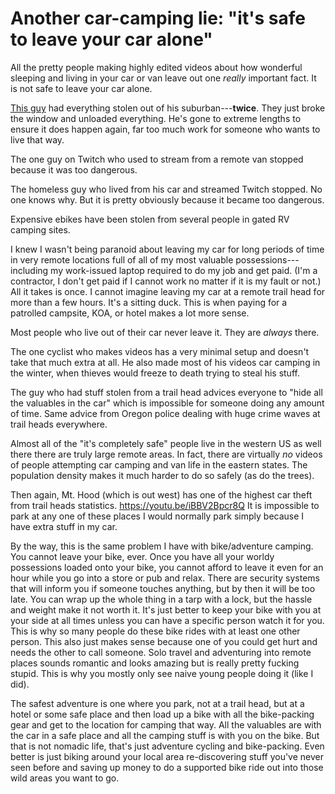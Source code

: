 # Another car-camping lie: "it's safe to leave your car alone"

All the pretty people making highly edited videos about how wonderful sleeping and living in your car or van leave out one *really* important fact. It is not safe to leave your car alone.

[This guy](https://youtu.be/J-JQcmVOZFc?feature=shared) had everything stolen out of his suburban---**twice**. They just broke the window and unloaded everything. He's gone to extreme lengths to ensure it does happen again, far too much work for someone who wants to live that way.

The one guy on Twitch who used to stream from a remote van stopped because it was too dangerous.

The homeless guy who lived from his car and streamed Twitch stopped. No one knows why. But it is pretty obviously because it became too dangerous.

Expensive ebikes have been stolen from several people in gated RV camping sites.

I knew I wasn't being paranoid about leaving my car for long periods of time in very remote locations full of all of my most valuable possessions---including my work-issued laptop required to do my job and get paid. (I'm a contractor, I don't get paid if I cannot work no matter if it is my fault or not.) All it takes is once. I cannot imagine leaving my car at a remote trail head for more than a few hours. It's a sitting duck. This is when paying for a patrolled campsite, KOA, or hotel makes a lot more sense.

Most people who live out of their car never leave it. They are *always* there.

The one cyclist who makes videos has a very minimal setup and doesn't take that much extra at all. He also made most of his videos car camping in the winter, when thieves would freeze to death trying to steal his stuff.

The guy who had stuff stolen from a trail head advices everyone to "hide all the valuables in the car" which is impossible for someone doing any amount of time. Same advice from Oregon police dealing with huge crime waves at trail heads everywhere.

Almost all of the "it's completely safe" people live in the western US as well there there are truly large remote areas. In fact, there are virtually *no* videos of people attempting car camping and van life in the eastern states. The population density makes it much harder to do so safely (as do the trees).

Then again, Mt. Hood (which is out west) has one of the highest car theft from trail heads statistics. <https://youtu.be/iBBV2Bpcr8Q> It is impossible to park at any one of these places I would normally park simply because I have extra stuff in my car.

By the way, this is the same problem I have with bike/adventure camping. You cannot leave your bike, ever. Once you have all your worldy possessions loaded onto your bike, you cannot afford to leave it even for an hour while you go into a store or pub and relax. There are security systems that will inform you if someone touches anything, but by then it will be too late. You can wrap up the whole thing in a tarp with a lock, but the hassle and weight make it not worth it. It's just better to keep your bike with you at your side at all times unless you can have a specific person watch it for you. This is why so many people do these bike rides with at least one other person. This also just makes sense because one of you could get hurt and needs the other to call someone. Solo travel and adventuring into remote places sounds romantic and looks amazing but is really pretty fucking stupid. This is why you mostly only see naive young people doing it (like I did).

The safest adventure is one where you park, not at a trail head, but at a hotel or some safe place and then load up a bike with all the bike-packing gear and get to the location for camping that way. All the valuables are with the car in a safe place and all the camping stuff is with you on the bike. But that is not nomadic life, that's just adventure cycling and bike-packing. Even better is just biking around your local area re-discovering stuff you've never seen before and saving up money to do a supported bike ride out into those wild areas you want to go.
